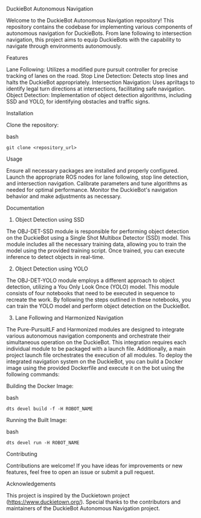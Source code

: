 DuckieBot Autonomous Navigation

Welcome to the DuckieBot Autonomous Navigation repository! This repository contains the codebase for implementing various components of autonomous navigation for DuckieBots. From lane following to intersection navigation, this project aims to equip DuckieBots with the capability to navigate through environments autonomously.

Features

Lane Following: Utilizes a modified pure pursuit controller for precise tracking of lanes on the road.
Stop Line Detection: Detects stop lines and halts the DuckieBot appropriately.
Intersection Navigation: Uses apriltags to identify legal turn directions at intersections, facilitating safe navigation.
Object Detection: Implementation of object detection algorithms, including SSD and YOLO, for identifying obstacles and traffic signs.

Installation

Clone the repository:

bash

    git clone <repository_url>

Usage

Ensure all necessary packages are installed and properly configured.
Launch the appropriate ROS nodes for lane following, stop line detection, and intersection navigation.
Calibrate parameters and tune algorithms as needed for optimal performance.
Monitor the DuckieBot's navigation behavior and make adjustments as necessary.

Documentation

1. Object Detection using SSD

The OBJ-DET-SSD module is responsible for performing object detection on the DuckieBot using a Single Shot Multibox Detector (SSD) model. This module includes all the necessary training data, allowing you to train the model using the provided training script. Once trained, you can execute inference to detect objects in real-time.

2. Object Detection using YOLO

The OBJ-DET-YOLO module employs a different approach to object detection, utilizing a You Only Look Once (YOLO) model. This module consists of four notebooks that need to be executed in sequence to recreate the work. By following the steps outlined in these notebooks, you can train the YOLO model and perform object detection on the DuckieBot.

3. Lane Following and Harmonized Navigation

The Pure-PursuitLF and Harmonized modules are designed to integrate various autonomous navigation components and orchestrate their simultaneous operation on the DuckieBot. This integration requires each individual module to be packaged with a launch file. Additionally, a main project launch file orchestrates the execution of all modules. To deploy the integrated navigation system on the DuckieBot, you can build a Docker image using the provided Dockerfile and execute it on the bot using the following commands:

Building the Docker Image:

bash

    dts devel build -f -H ROBOT_NAME

Running the Built Image:

bash

    dts devel run -H ROBOT_NAME

Contributing

Contributions are welcome! If you have ideas for improvements or new features, feel free to open an issue or submit a pull request.

Acknowledgements

This project is inspired by the Duckietown project (https://www.duckietown.org/).
Special thanks to the contributors and maintainers of the DuckieBot Autonomous Navigation project.
